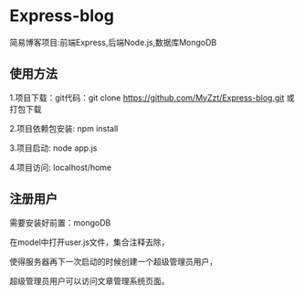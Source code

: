 # Express-blog
简易博客项目:前端Express,后端Node.js,数据库MongoDB
## 使用方法
1.项目下载：git代码：git clone https://github.com/MyZzt/Express-blog.git  或  打包下载

2.项目依赖包安装: npm install

3.项目启动: node app.js

4.项目访问: localhost/home

## 注册用户
需要安装好前置：mongoDB

在model中打开user.js文件，集合注释去除，

使得服务器再下一次启动的时候创建一个超级管理员用户，

超级管理员用户可以访问文章管理系统页面。
